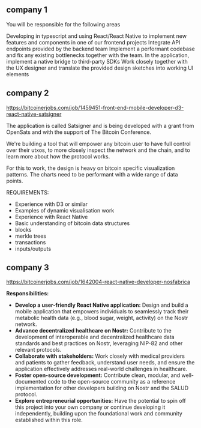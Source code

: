 ## company 1
You will be responsible for the following areas

Developing in typescript and using React/React Native to implement new features and components in one of our frontend projects
Integrate API endpoints provided by the backend team
Implement a performant codebase and fix any existing bottlenecks together with the team.
In the application, implement a native bridge to third-party SDKs
Work closely together with the UX designer and translate the provided design sketches into working UI elements

## company 2
https://bitcoinerjobs.com/job/1459451-front-end-mobile-developer-d3-react-native-satsigner

The application is called Satsigner and is being developed with a grant from OpenSats and with the support of The Bitcoin Conference.

We're building a tool that will empower any bitcoin user to have full control over their utxos, to more closely inspect the network and the chain, and to learn more about how the protocol works.

For this to work, the design is heavy on bitcoin specific visualization patterns. The charts need to be performant with a wide range of data points.

REQUIREMENTS:

- Experience with D3 or similar
- Examples of dynamic visualisation work
- Experience with React Native
- Basic understanding of bitcoin data structures
- blocks
- merkle trees
- transactions
- inputs/outputs

## company 3
https://bitcoinerjobs.com/job/1642004-react-native-developer-nosfabrica

**Responsibilities:**

- **Develop a user-friendly React Native application:** Design and build a mobile application that empowers individuals to seamlessly track their metabolic health data (e.g., blood sugar, weight, activity) on the Nostr network.
- **Advance decentralized healthcare on Nostr:** Contribute to the development of interoperable and decentralized healthcare data standards and best practices on Nostr, leveraging NIP-82 and other relevant protocols.
- **Collaborate with stakeholders:** Work closely with medical providers and patients to gather feedback, understand user needs, and ensure the application effectively addresses real-world challenges in healthcare.
- **Foster open-source development:** Contribute clean, modular, and well-documented code to the open-source community as a reference implementation for other developers building on Nostr and the SALUD protocol.
- **Explore entrepreneurial opportunities:** Have the potential to spin off this project into your own company or continue developing it independently, building upon the foundational work and community established within this role.